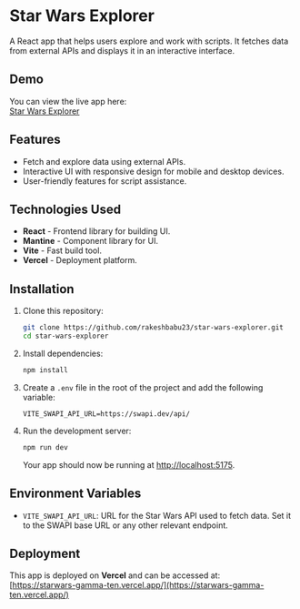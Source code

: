 # Star Wars Explorer

A React app that helps users explore and work with scripts. It fetches data from external APIs and displays it in an interactive interface.

## Demo

You can view the live app here:  
[Star Wars Explorer](https://starwars-gamma-ten.vercel.app/)

## Features

- Fetch and explore data using external APIs.
- Interactive UI with responsive design for mobile and desktop devices.
- User-friendly features for script assistance.

## Technologies Used

- **React** - Frontend library for building UI.
- **Mantine** - Component library for UI.
- **Vite** - Fast build tool.
- **Vercel** - Deployment platform.

## Installation

1. Clone this repository:

    ```bash
    git clone https://github.com/rakeshbabu23/star-wars-explorer.git
    cd star-wars-explorer
    ```

2. Install dependencies:

    ```bash
    npm install
    ```

3. Create a `.env` file in the root of the project and add the following variable:

    ```env
    VITE_SWAPI_API_URL=https://swapi.dev/api/
    ```

4. Run the development server:

    ```bash
    npm run dev
    ```

    Your app should now be running at [http://localhost:5175](http://localhost:5175).

## Environment Variables

- `VITE_SWAPI_API_URL`: URL for the Star Wars API used to fetch data. Set it to the SWAPI base URL or any other relevant endpoint.

## Deployment

This app is deployed on **Vercel** and can be accessed at:  
[https://starwars-gamma-ten.vercel.app/](https://starwars-gamma-ten.vercel.app/)

